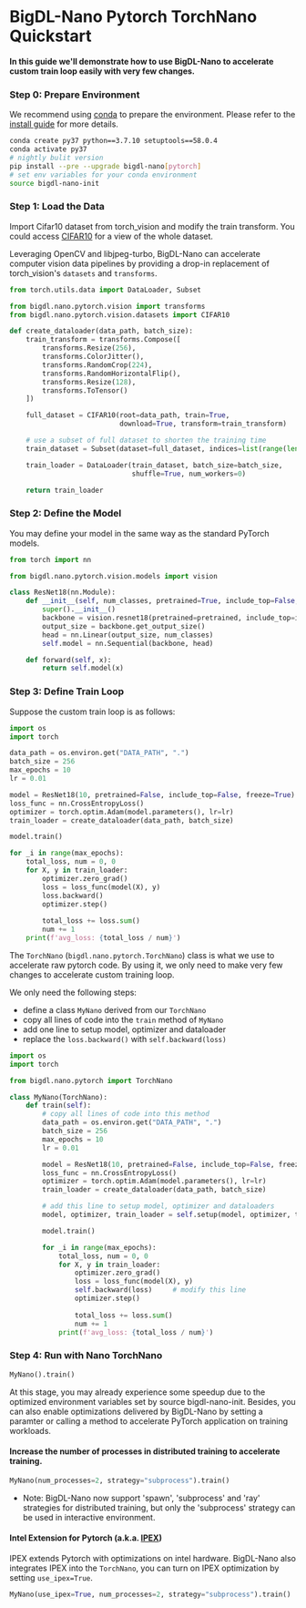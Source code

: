 # BigDL-Nano Pytorch TorchNano Quickstart

**In this guide we'll demonstrate how to use BigDL-Nano to accelerate custom train loop easily with very few changes.**

### **Step 0: Prepare Environment**

We recommend using [conda](https://docs.conda.io/projects/conda/en/latest/user-guide/install/) to prepare the environment. Please refer to the [install guide](../../UserGuide/python.md) for more details.

```bash
conda create py37 python==3.7.10 setuptools==58.0.4
conda activate py37
# nightly bulit version
pip install --pre --upgrade bigdl-nano[pytorch]
# set env variables for your conda environment
source bigdl-nano-init
```

### **Step 1: Load the Data**

Import Cifar10 dataset from torch_vision and modify the train transform. You could access [CIFAR10](https://www.cs.toronto.edu/~kriz/cifar.html) for a view of the whole dataset.

Leveraging OpenCV and libjpeg-turbo, BigDL-Nano can accelerate computer vision data pipelines by providing a drop-in replacement of torch_vision's `datasets` and `transforms`.

```python
from torch.utils.data import DataLoader, Subset

from bigdl.nano.pytorch.vision import transforms
from bigdl.nano.pytorch.vision.datasets import CIFAR10

def create_dataloader(data_path, batch_size):
    train_transform = transforms.Compose([
        transforms.Resize(256),
        transforms.ColorJitter(),
        transforms.RandomCrop(224),
        transforms.RandomHorizontalFlip(),
        transforms.Resize(128),
        transforms.ToTensor()
    ])

    full_dataset = CIFAR10(root=data_path, train=True,
                           download=True, transform=train_transform)

    # use a subset of full dataset to shorten the training time
    train_dataset = Subset(dataset=full_dataset, indices=list(range(len(full_dataset) // 40)))

    train_loader = DataLoader(train_dataset, batch_size=batch_size,
                              shuffle=True, num_workers=0)

    return train_loader
```

### **Step 2: Define the Model**

You may define your model in the same way as the standard PyTorch models.

```python
from torch import nn

from bigdl.nano.pytorch.vision.models import vision

class ResNet18(nn.Module):
    def __init__(self, num_classes, pretrained=True, include_top=False, freeze=True):
        super().__init__()
        backbone = vision.resnet18(pretrained=pretrained, include_top=include_top, freeze=freeze)
        output_size = backbone.get_output_size()
        head = nn.Linear(output_size, num_classes)
        self.model = nn.Sequential(backbone, head)

    def forward(self, x):
        return self.model(x)
```

### **Step 3: Define Train Loop**

Suppose the custom train loop is as follows:

```python
import os
import torch

data_path = os.environ.get("DATA_PATH", ".")
batch_size = 256
max_epochs = 10
lr = 0.01

model = ResNet18(10, pretrained=False, include_top=False, freeze=True)
loss_func = nn.CrossEntropyLoss()
optimizer = torch.optim.Adam(model.parameters(), lr=lr)
train_loader = create_dataloader(data_path, batch_size)

model.train()

for _i in range(max_epochs):
    total_loss, num = 0, 0
    for X, y in train_loader:
        optimizer.zero_grad()
        loss = loss_func(model(X), y)
        loss.backward()
        optimizer.step()
        
        total_loss += loss.sum()
        num += 1
    print(f'avg_loss: {total_loss / num}')
```

The `TorchNano` (`bigdl.nano.pytorch.TorchNano`) class is what we use to accelerate raw pytorch code. By using it, we only need to make very few changes to accelerate custom training loop.

We only need the following steps:

- define a class `MyNano` derived from our `TorchNano`
- copy all lines of code into the `train` method of `MyNano`
- add one line to setup model, optimizer and dataloader
- replace the `loss.backward()` with `self.backward(loss)`

```python
import os
import torch

from bigdl.nano.pytorch import TorchNano

class MyNano(TorchNano):
    def train(self):
        # copy all lines of code into this method
        data_path = os.environ.get("DATA_PATH", ".")
        batch_size = 256
        max_epochs = 10
        lr = 0.01

        model = ResNet18(10, pretrained=False, include_top=False, freeze=True)
        loss_func = nn.CrossEntropyLoss()
        optimizer = torch.optim.Adam(model.parameters(), lr=lr)
        train_loader = create_dataloader(data_path, batch_size)

        # add this line to setup model, optimizer and dataloaders
        model, optimizer, train_loader = self.setup(model, optimizer, train_loader)

        model.train()

        for _i in range(max_epochs):
            total_loss, num = 0, 0
            for X, y in train_loader:
                optimizer.zero_grad()
                loss = loss_func(model(X), y)
                self.backward(loss)     # modify this line
                optimizer.step()
                
                total_loss += loss.sum()
                num += 1
            print(f'avg_loss: {total_loss / num}')
```

### **Step 4: Run with Nano TorchNano**

```python
MyNano().train()
```

At this stage, you may already experience some speedup due to the optimized environment variables set by source bigdl-nano-init. Besides, you can also enable optimizations delivered by BigDL-Nano by setting a paramter or calling a method to accelerate PyTorch application on training workloads.

#### Increase the number of processes in distributed training to accelerate training.

```python
MyNano(num_processes=2, strategy="subprocess").train()
```

- Note: BigDL-Nano now support 'spawn', 'subprocess' and 'ray' strategies for distributed training, but only the 'subprocess' strategy can be used in interactive environment.

#### Intel Extension for Pytorch (a.k.a. [IPEX](https://github.com/intel/intel-extension-for-pytorch))

IPEX extends Pytorch with optimizations on intel hardware. BigDL-Nano also integrates IPEX into the `TorchNano`, you can turn on IPEX optimization by setting `use_ipex=True`.

```python
MyNano(use_ipex=True, num_processes=2, strategy="subprocess").train()
```
